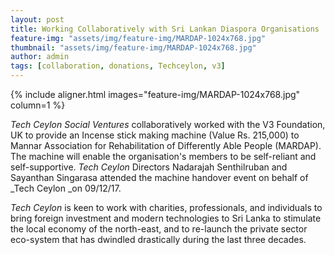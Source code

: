 ```yaml
---
layout: post
title: Working Collaboratively with Sri Lankan Diaspora Organisations
feature-img: "assets/img/feature-img/MARDAP-1024x768.jpg"
thumbnail: "assets/img/feature-img/MARDAP-1024x768.jpg"
author: admin
tags: [collaboration, donations, Techceylon, v3]
---
```


{% include aligner.html images="feature-img/MARDAP-1024x768.jpg" column=1 %}

_Tech Ceylon Social Ventures_ collaboratively worked with the V3 Foundation, UK to provide an Incense stick making machine (Value Rs. 215,000) to Mannar Association for Rehabilitation of Differently Able People (MARDAP). The machine will enable the organisation's members to be self-reliant and self-supportive. _Tech Ceylon_ Directors Nadarajah Senthilruban and Sayanthan Singarasa attended the machine handover event on behalf of _Tech Ceylon _on 09/12/17.

_Tech Ceylon_ is keen to work with charities, professionals, and individuals to bring foreign investment and modern technologies to Sri Lanka to stimulate the local economy of the north-east, and to re-launch the private sector eco-system that has dwindled drastically during the last three decades.